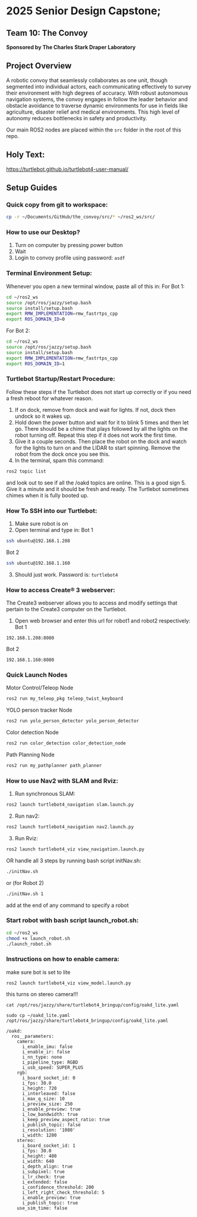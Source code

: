 # 2025 Senior Design Capstone; 
## Team 10: The Convoy
**Sponsored by The Charles Stark Draper Laboratory**

## Project Overview
A robotic convoy that seamlessly collaborates as one unit, though segmented into individual actors, each communicating effectively to survey their environment with high degrees of accuracy.
With robust autonomous navigation systems, the convoy engages in follow the leader behavior and obstacle avoidance to traverse dynamic environments for use in fields like agriculture, disaster relief and medical environments.
This high level of autonomy reduces bottlenecks in safety and productivity.

Our main ROS2 nodes are placed within the ```src``` folder in the root of this repo.

## Holy Text:
https://turtlebot.github.io/turtlebot4-user-manual/

## Setup Guides
### Quick copy from git to workspace:
```bash
cp -r ~/Documents/GitHub/the_convoy/src/* ~/ros2_ws/src/
```

### How to use our Desktop?
1. Turn on computer by pressing power button
2. Wait
3. Login to convoy profile using password: ```asdf```

### Terminal Environment Setup:
Whenever you open a new terminal window, paste all of this in:
For Bot 1:
```bash
cd ~/ros2_ws
source /opt/ros/jazzy/setup.bash
source install/setup.bash
export RMW_IMPLEMENTATION=rmw_fastrtps_cpp
export ROS_DOMAIN_ID=0
```
For Bot 2:
```bash
cd ~/ros2_ws
source /opt/ros/jazzy/setup.bash
source install/setup.bash
export RMW_IMPLEMENTATION=rmw_fastrtps_cpp
export ROS_DOMAIN_ID=1
```

### Turtlebot Startup/Restart Procedure:
Follow these steps if the Turtlebot does not start up correctly or if you need a fresh reboot for whatever reason.

1. If on dock, remove from dock and wait for lights. If not, dock then undock so it wakes up.
2. Hold down the power button and wait for it to blink 5 times and then let go. There should be a chime that plays followed by all the lights on the robot turning off. Repeat this step if it does not work the first time.
3. Give it a couple seconds. Then place the robot on the dock and watch for the lights to turn on and the LIDAR to start spinning. Remove the robot from the dock once you see this.
4. In the terminal, spam this command:
```bash
ros2 topic list
```
and look out to see if all the /oakd topics are online. This is a good sign
5. Give it a minute and it should be fresh and ready. The Turtlebot sometimes chimes when it is fully booted up.


### How To SSH into our Turtlebot:
1. Make sure robot is on
2. Open terminal and type in:
Bot 1 
```bash
ssh ubuntu@192.168.1.208
```
Bot 2
```bash
ssh ubuntu@192.168.1.160
```
3. Should just work. Password is: ```turtlebot4```

### How to access Create® 3 webserver:
The Create3 webserver allows you to access and modify settings that pertain to the Create3 computer on the Turtlebot.

1. Open web browser and enter this url for robot1 and robot2 respectively:
Bot 1
```
192.168.1.208:8080
```
Bot 2
```
192.168.1.160:8080
```

### Quick Launch Nodes
Motor Control/Teleop Node
```bash
ros2 run my_teleop_pkg teleop_twist_keyboard
```
YOLO person tracker Node
```bash
ros2 run yolo_person_detector yolo_person_detector
```
Color detection Node
```bash
ros2 run color_detection color_detection_node
```
Path Planning Node
```bash
ros2 run my_pathplanner path_planner
```

### How to use Nav2 with SLAM and Rviz:
1. Run synchronous SLAM:
```bash
ros2 launch turtlebot4_navigation slam.launch.py
```
2. Run nav2:
```bash
ros2 launch turtlebot4_navigation nav2.launch.py
```
3. Run Rviz:
```bash
ros2 launch turtlebot4_viz view_navigation.launch.py
```
OR
handle all 3 steps by running bash script initNav.sh:
```bash
./initNav.sh 
```
or (for Robot 2)
```bash
./initNav.sh 1
```
add 
at the end of any command to specify a robot
### Start robot with bash script launch_robot.sh:
```bash
cd ~/ros2_ws
chmod +x launch_robot.sh
./launch_robot.sh
```

### Instructions on how to enable camera:
make sure bot is set to lite
```
ros2 launch turtlebot4_viz view_model.launch.py
```
this turns on stereo camera!!!
```
cat /opt/ros/jazzy/share/turtlebot4_bringup/config/oakd_lite.yaml
```
```
sudo cp ~/oakd_lite.yaml /opt/ros/jazzy/share/turtlebot4_bringup/config/oakd_lite.yaml
```
```
/oakd:
  ros__parameters:
    camera:
      i_enable_imu: false
      i_enable_ir: false
      i_nn_type: none
      i_pipeline_type: RGBD
      i_usb_speed: SUPER_PLUS
    rgb:
      i_board_socket_id: 0
      i_fps: 30.0
      i_height: 720
      i_interleaved: false
      i_max_q_size: 10
      i_preview_size: 250
      i_enable_preview: true
      i_low_bandwidth: true
      i_keep_preview_aspect_ratio: true
      i_publish_topic: false
      i_resolution: '1080'
      i_width: 1280
    stereo:
      i_board_socket_id: 1
      i_fps: 30.0
      i_height: 480
      i_width: 640
      i_depth_align: true
      i_subpixel: true
      i_lr_check: true
      i_extended: false
      i_confidence_threshold: 200
      i_left_right_check_threshold: 5
      i_enable_preview: true
      i_publish_topic: true
    use_sim_time: false
```
